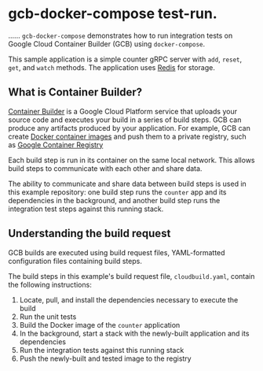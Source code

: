 # gcb-docker-compose test-run. 
......
`gcb-docker-compose` demonstrates how to run integration tests on Google Cloud
Container Builder (GCB) using `docker-compose`.

This sample application is a simple counter gRPC server with `add`, `reset`,
`get`, and `watch` methods. The application uses [Redis](https://redis.io/) for
storage.

## What is Container Builder?

[Container Builder](https://cloud.google.com/container-builder/) is a Google
Cloud Platform service that uploads your source code and executes your build
in a series of build steps. GCB can produce any artifacts produced by your
application. For example, GCB can create
[Docker container images](https://www.docker.com/) and push them to a private
registry, such as
[Google Container Registry](https://cloud.google.com/container-registry/)

Each build step is run in its container on the same local network. This allows
build steps to communicate with each other and share data.

The ability to communicate and share data between build steps is used in this
example repository: one build step runs the `counter` app and its dependencies
in the background, and another build step runs the integration test steps against
this running stack.

## Understanding the build request

GCB builds are executed using build request files, YAML-formatted configuration
files containing build steps.

The build steps in this example's build request file, `cloudbuild.yaml`, contain
the following instructions:

1. Locate, pull, and install the dependencies necessary to execute the build
1. Run the unit tests
1. Build the Docker image of the `counter` application
1. In the background, start a stack with the newly-built application and its dependencies
1. Run the integration tests against this running stack
1. Push the newly-built and tested image to the registry
